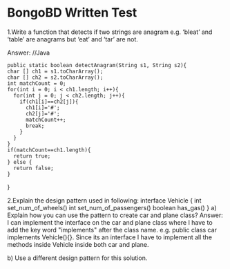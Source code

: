 # BongoBD Written Test


1.Write a function that detects if two strings are anagram e.g. ‘bleat’ and ‘table’ are anagrams but ‘eat’ and ‘tar’ are not.

Answer: 
//Java

    public static boolean detectAnagram(String s1, String s2){
    char [] ch1 = s1.toCharArray();
    char [] ch2 = s2.toCharArray();
    int matchCount = 0;
    for(int i = 0; i < ch1.length; i++){
      for(int j = 0; j < ch2.length; j++){
        if(ch1[i]==ch2[j]){
          ch1[i]='#';
          ch2[j]='#';
          matchCount++;
          break;
        }
      }
    }
    if(matchCount==ch1.length){
      return true;
    } else {
      return false;
    }
 }
 
 2.Explain the design pattern used in following:
  interface Vehicle {
    int set_num_of_wheels()
    int set_num_of_passengers()
    boolean has_gas()
  }
a) Explain how you can use the pattern to create car and plane class?
Answer: I can implement the interface on the car and plane class where I have to add the key word "implements" after the class name.
e.g. public class car implements Vehicle(){}. Since its an interface I have to implement all the methods inside Vehicle inside both car and plane.

b) Use a different design pattern for this solution.
  
